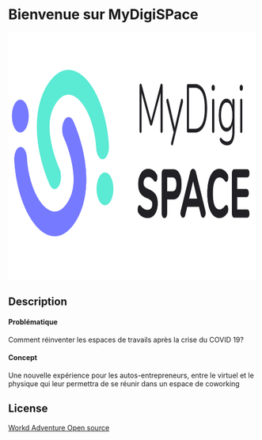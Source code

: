 # Bienvenue sur MyDigiSPace

<img src="Logo.png" width=500 height=500>

## Description
#### Problématique
Comment réinventer les espaces de travails après la crise du COVID 19?

#### Concept
Une nouvelle expérience pour les autos-entrepreneurs, entre le virtuel et le physique qui leur permettra de se réunir dans un espace de coworking

## 



## License
[Workd Adventure Open source](https://workadventu.re/)
